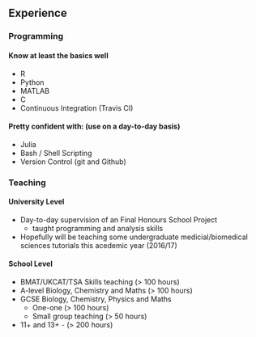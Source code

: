 
## Experience

### Programming
#### Know at least the basics well
- R
- Python
- MATLAB
- C
- Continuous Integration (Travis CI)

#### Pretty confident with: (use on a day-to-day basis)
- Julia
- Bash / Shell Scripting
- Version Control (git and Github)

### Teaching
#### University Level
- Day-to-day supervision of an Final Honours School Project
	- taught programming and analysis skills
- Hopefully will be teaching some undergraduate medicial/biomedical sciences tutorials this acedemic year (2016/17)

#### School Level
- BMAT/UKCAT/TSA Skills teaching (> 100 hours)
- A-level Biology, Chemistry and Maths (> 100 hours)
- GCSE Biology, Chemistry, Physics and Maths
	- One-one (> 100 hours)
	- Small group teaching (> 50 hours)
- 11+ and 13+ - (> 200 hours) 
